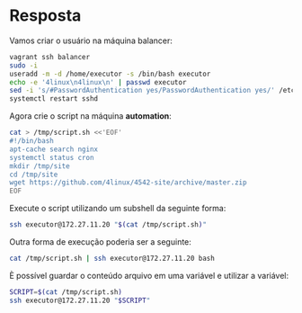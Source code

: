 # Resposta

Vamos criar o usuário na máquina balancer:

```bash
vagrant ssh balancer
sudo -i
useradd -m -d /home/executor -s /bin/bash executor
echo -e '4linux\n4linux\n' | passwd executor
sed -i 's/#PasswordAuthentication yes/PasswordAuthentication yes/' /etc/ssh/sshd_config
systemctl restart sshd
```

Agora crie o script na máquina **automation**:

```bash
cat > /tmp/script.sh <<'EOF'
#!/bin/bash
apt-cache search nginx
systemctl status cron
mkdir /tmp/site
cd /tmp/site
wget https://github.com/4linux/4542-site/archive/master.zip
EOF
```

Execute o script utilizando um subshell da seguinte forma:

```bash
ssh executor@172.27.11.20 "$(cat /tmp/script.sh)"
```

Outra forma de execução poderia ser a seguinte:

```bash
cat /tmp/script.sh | ssh executor@172.27.11.20 bash
```

È possível guardar o conteúdo arquivo em uma variável e utilizar a variável:

```bash
SCRIPT=$(cat /tmp/script.sh)
ssh executor@172.27.11.20 "$SCRIPT"
```

